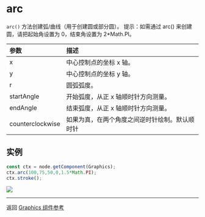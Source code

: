 # arc

`arc()` 方法创建弧/曲线（用于创建圆或部分圆）。
提示：如需通过 arc() 来创建圆，请把起始角设置为 0，结束角设置为 2*Math.PI。

| 参数 |   描述
| :-------------- | :----------- |
|x | 中心控制点的坐标 x 轴。
|y | 中心控制点的坐标 y 轴。
|r | 圆弧弧度。
|startAngle | 开始弧度，从正 x 轴顺时针方向测量。
|endAngle | 结束弧度，从正 x 轴顺时针方向测量。
|counterclockwise | 如果为真，在两个角度之间逆时针绘制。默认顺时针

## 实例

```ts
const ctx = node.getComponent(Graphics);
ctx.arc(100,75,50,0,1.5*Math.PI);
ctx.stroke();
```

<a href="arc.png"><img src="arc.png"></a>

<hr>

返回 [Graphics 组件参考](../graphics.md)
